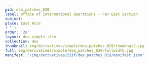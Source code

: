 ```yaml
---
pid: dea_patches_029
label: Office of International Operations - Far East Section
subject: 
place: East Asia
! '': 
order: '28'
layout: dea_simple_item
collection: dea
thumbnail: img/derivatives/simple/dea_patches_029/thumbnail.jpg
full: img/derivatives/simple/dea_patches_029/fullwidth.jpg
manifest: "/img/derivatives/iiif/dea_patches_029/manifest.json"
---
```


